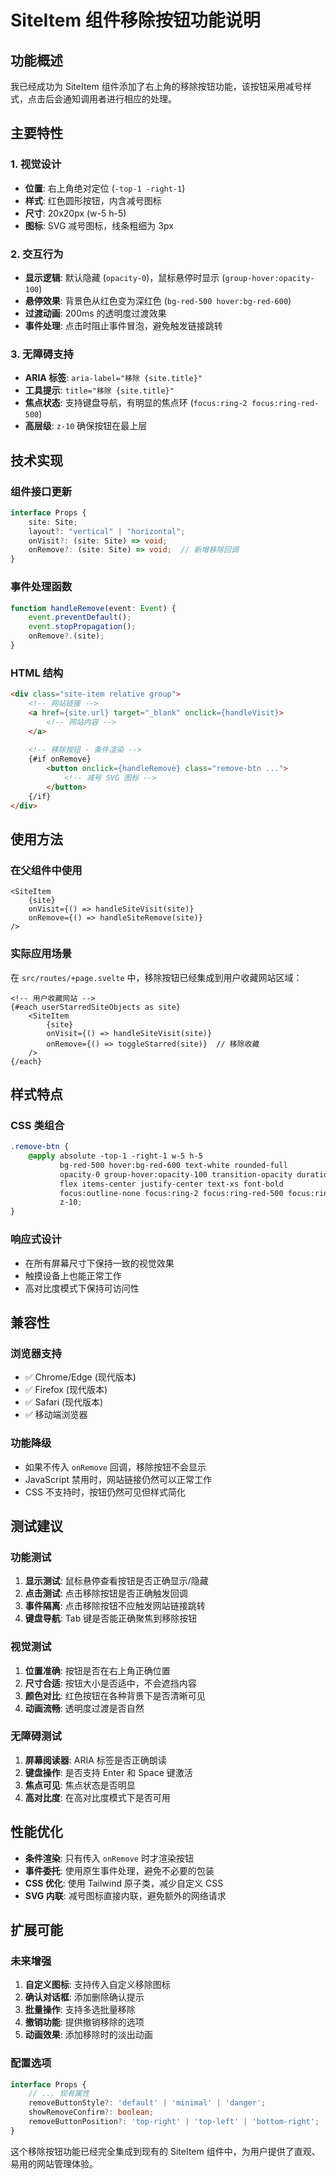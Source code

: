 # SiteItem 组件移除按钮功能说明

## 功能概述

我已经成功为 SiteItem 组件添加了右上角的移除按钮功能，该按钮采用减号样式，点击后会通知调用者进行相应的处理。

## 主要特性

### 1. 视觉设计
- **位置**: 右上角绝对定位 (`-top-1 -right-1`)
- **样式**: 红色圆形按钮，内含减号图标
- **尺寸**: 20x20px (w-5 h-5)
- **图标**: SVG 减号图标，线条粗细为 3px

### 2. 交互行为
- **显示逻辑**: 默认隐藏 (`opacity-0`)，鼠标悬停时显示 (`group-hover:opacity-100`)
- **悬停效果**: 背景色从红色变为深红色 (`bg-red-500 hover:bg-red-600`)
- **过渡动画**: 200ms 的透明度过渡效果
- **事件处理**: 点击时阻止事件冒泡，避免触发链接跳转

### 3. 无障碍支持
- **ARIA 标签**: `aria-label="移除 {site.title}"`
- **工具提示**: `title="移除 {site.title}"`
- **焦点状态**: 支持键盘导航，有明显的焦点环 (`focus:ring-2 focus:ring-red-500`)
- **高层级**: `z-10` 确保按钮在最上层

## 技术实现

### 组件接口更新
```typescript
interface Props {
    site: Site;
    layout?: "vertical" | "horizontal";
    onVisit?: (site: Site) => void;
    onRemove?: (site: Site) => void;  // 新增移除回调
}
```

### 事件处理函数
```typescript
function handleRemove(event: Event) {
    event.preventDefault();
    event.stopPropagation();
    onRemove?.(site);
}
```

### HTML 结构
```html
<div class="site-item relative group">
    <!-- 网站链接 -->
    <a href={site.url} target="_blank" onclick={handleVisit}>
        <!-- 网站内容 -->
    </a>
    
    <!-- 移除按钮 - 条件渲染 -->
    {#if onRemove}
        <button onclick={handleRemove} class="remove-btn ...">
            <!-- 减号 SVG 图标 -->
        </button>
    {/if}
</div>
```

## 使用方法

### 在父组件中使用
```svelte
<SiteItem 
    {site} 
    onVisit={() => handleSiteVisit(site)}
    onRemove={() => handleSiteRemove(site)}
/>
```

### 实际应用场景
在 `src/routes/+page.svelte` 中，移除按钮已经集成到用户收藏网站区域：

```svelte
<!-- 用户收藏网站 -->
{#each userStarredSiteObjects as site}
    <SiteItem
        {site}
        onVisit={() => handleSiteVisit(site)}
        onRemove={() => toggleStarred(site)}  // 移除收藏
    />
{/each}
```

## 样式特点

### CSS 类组合
```css
.remove-btn {
    @apply absolute -top-1 -right-1 w-5 h-5 
           bg-red-500 hover:bg-red-600 text-white rounded-full
           opacity-0 group-hover:opacity-100 transition-opacity duration-200
           flex items-center justify-center text-xs font-bold
           focus:outline-none focus:ring-2 focus:ring-red-500 focus:ring-offset-1
           z-10;
}
```

### 响应式设计
- 在所有屏幕尺寸下保持一致的视觉效果
- 触摸设备上也能正常工作
- 高对比度模式下保持可访问性

## 兼容性

### 浏览器支持
- ✅ Chrome/Edge (现代版本)
- ✅ Firefox (现代版本)
- ✅ Safari (现代版本)
- ✅ 移动端浏览器

### 功能降级
- 如果不传入 `onRemove` 回调，移除按钮不会显示
- JavaScript 禁用时，网站链接仍然可以正常工作
- CSS 不支持时，按钮仍然可见但样式简化

## 测试建议

### 功能测试
1. **显示测试**: 鼠标悬停查看按钮是否正确显示/隐藏
2. **点击测试**: 点击移除按钮是否正确触发回调
3. **事件隔离**: 点击移除按钮不应触发网站链接跳转
4. **键盘导航**: Tab 键是否能正确聚焦到移除按钮

### 视觉测试
1. **位置准确**: 按钮是否在右上角正确位置
2. **尺寸合适**: 按钮大小是否适中，不会遮挡内容
3. **颜色对比**: 红色按钮在各种背景下是否清晰可见
4. **动画流畅**: 透明度过渡是否自然

### 无障碍测试
1. **屏幕阅读器**: ARIA 标签是否正确朗读
2. **键盘操作**: 是否支持 Enter 和 Space 键激活
3. **焦点可见**: 焦点状态是否明显
4. **高对比度**: 在高对比度模式下是否可用

## 性能优化

- **条件渲染**: 只有传入 `onRemove` 时才渲染按钮
- **事件委托**: 使用原生事件处理，避免不必要的包装
- **CSS 优化**: 使用 Tailwind 原子类，减少自定义 CSS
- **SVG 内联**: 减号图标直接内联，避免额外的网络请求

## 扩展可能

### 未来增强
1. **自定义图标**: 支持传入自定义移除图标
2. **确认对话框**: 添加删除确认提示
3. **批量操作**: 支持多选批量移除
4. **撤销功能**: 提供撤销移除的选项
5. **动画效果**: 添加移除时的淡出动画

### 配置选项
```typescript
interface Props {
    // ... 现有属性
    removeButtonStyle?: 'default' | 'minimal' | 'danger';
    showRemoveConfirm?: boolean;
    removeButtonPosition?: 'top-right' | 'top-left' | 'bottom-right';
}
```

这个移除按钮功能已经完全集成到现有的 SiteItem 组件中，为用户提供了直观、易用的网站管理体验。
